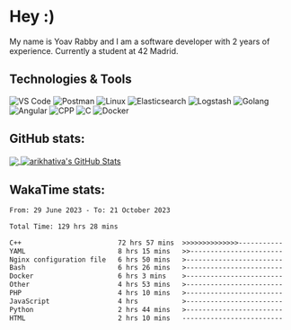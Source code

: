 
# Hey :)
My name is Yoav Rabby and I am a software developer with 2 years of experience.
Currently a student at 42 Madrid.

## Technologies & Tools
![VS Code](https://img.shields.io/badge/-VS%20Code-teal?style=flat-square&logo=visual-studio-code)
![Postman](https://img.shields.io/badge/Postman-teal?style=flat-square&logo=postman)
![Linux](https://img.shields.io/badge/Linux-black?style=flat-square&logo=linux)
![Elasticsearch](https://img.shields.io/badge/Elasticsearch-005571?style=flat-square&logo=elasticsearch)
![Logstash](https://img.shields.io/badge/Logstash-005571?style=flat-square&logo=logstash)
![Golang](https://img.shields.io/badge/Golang-06062C?style=flat-square&logo=go)
![Angular](https://img.shields.io/badge/Angular-06062C?style=flat-square&logo=angular)
![CPP](https://img.shields.io/badge/CPP-06062C?style=flat-square&logo=CPP)
![C](https://img.shields.io/badge/C-06062C?style=flat-square&logo=C)
![Docker](https://img.shields.io/badge/Docker-06062C?style=flat-square&logo=Docker)

## GitHub stats:
<a href="https://github.com/arikhativa/arikhativa">
  <img align="center" src="https://github-readme-stats.vercel.app/api/top-langs/?username=arikhativa&hide=java,html,tex&title_color=ffffff&text_color=c9cacc&icon_color=2bbc8a&bg_color=1d1f21&langs_count=3" />
</a>
<a href="https://github.com/arikhativa/arikhativa">
  <img align="center" src="https://github-readme-stats.vercel.app/api?username=arikhativa&show_icons=true&line_height=27&count_private=true&title_color=ffffff&text_color=c9cacc&icon_color=2bbc8a&bg_color=1d1f21" alt="arikhativa's GitHub Stats" />
</a>

## WakaTime stats:
```txt
From: 29 June 2023 - To: 21 October 2023

Total Time: 129 hrs 28 mins

C++                        72 hrs 57 mins  >>>>>>>>>>>>>>-----------   56.34 %
YAML                       8 hrs 15 mins   >>-----------------------   06.38 %
Nginx configuration file   6 hrs 50 mins   >------------------------   05.29 %
Bash                       6 hrs 26 mins   >------------------------   04.98 %
Docker                     6 hrs 3 mins    >------------------------   04.67 %
Other                      4 hrs 53 mins   >------------------------   03.78 %
PHP                        4 hrs 10 mins   >------------------------   03.22 %
JavaScript                 4 hrs           >------------------------   03.10 %
Python                     2 hrs 44 mins   >------------------------   02.12 %
HTML                       2 hrs 10 mins   -------------------------   01.68 %
```

<!--END_SECTION:waka-->
